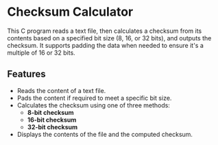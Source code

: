 # Checksum Calculator 
This C program reads a text file, then calculates a checksum from its contents based on a specified bit size (8, 16, or 32 bits), and outputs the checksum. It supports padding the data when needed to ensure it's a multiple of 16 or 32 bits.

## Features

- Reads the content of a text file.
- Pads the content if required to meet a specific bit size.
- Calculates the checksum using one of three methods:
  - **8-bit checksum**
  - **16-bit checksum**
  - **32-bit checksum**
- Displays the contents of the file and the computed checksum.